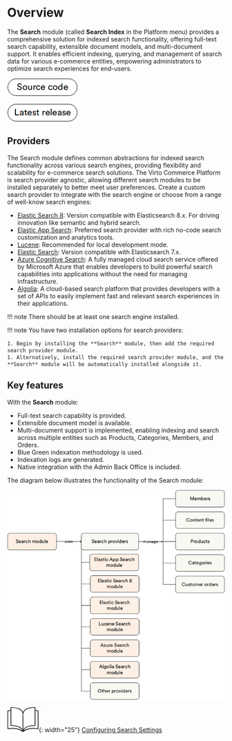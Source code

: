 # Overview

The **Search** module (called **Search Index** in the Platform menu) provides a comprehensive solution for indexed search functionality, offering full-text search capability, extensible document models, and multi-document support. It enables efficient indexing, querying, and management of search data for various e-commerce entities, empowering administrators to optimize search experiences for end-users.

[![Source code](media/source_code.png)](https://github.com/VirtoCommerce/vc-module-search)

[![Latest release](media/latest_release.png)](https://github.com/VirtoCommerce/vc-module-search/releases)


## Providers

The Search module defines common abstractions for indexed search functionality across various search engines, providing flexibility and scalability for e-commerce search solutions. The Virto Commerce Platform is search provider agnostic, allowing different search modules to be installed separately to better meet user preferences. Create a custom search provider to integrate with the search engine or choose from a range of well-know search engines:

* [Elastic Search 8](https://github.com/VirtoCommerce/vc-module-elastic-search-8): Version compatible with Elasticsearch 8.x. For driving innovation like semantic and hybrid search.
* [Elastic App Search](https://github.com/VirtoCommerce/vc-module-elastic-app-search): Preferred search provider with rich no-code search customization and analytics tools.
* [Lucene](https://github.com/VirtoCommerce/vc-module-lucene-search): Recommended for local development mode.
* [Elastic Search](https://github.com/VirtoCommerce/vc-module-elastic-search): Version compatible with Elasticsearch 7.x.
* [Azure Cognitive Search](https://github.com/VirtoCommerce/vc-module-azure-search): A fully managed cloud search service offered by Microsoft Azure that enables developers to build powerful search capabilities into applications without the need for managing infrastructure. 
* [Algolia](https://github.com/VirtoCommerce/vc-module-algolia-search): A cloud-based search platform that provides developers with a set of APIs to easily implement fast and relevant search experiences in their applications. 

!!! note
    There should be at least one search engine installed.

!!! note
    You have two installation options for search providers:

    1. Begin by installing the **Search** module, then add the required search provider module.
    1. Alternatively, install the required search provider module, and the **Search** module will be automatically installed alongside it.

## Key features

With the **Search** module:

* Full-text search capability is provided.
* Extensible document model is available.
* Multi-document support is implemented, enabling indexing and search across multiple entities such as Products, Categories, Members, and Orders.
* Blue Green indexation methodology is used.
* Indexation logs are generated.
* Native integration with the Admin Back Office is included.

The diagram below illustrates the functionality of the Search module:

![Key entities](media/key-entities.png)

![Readmore](media/readmore.png){: width="25"} [Configuring Search Settings](../../../developer-guide/Configuration-Reference/appsettingsjson)